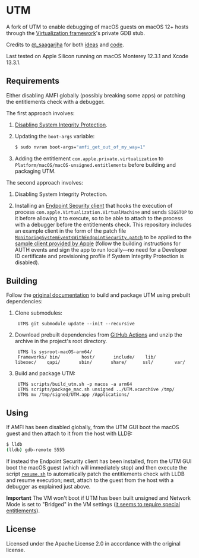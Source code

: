 # UTM

A fork of UTM to enable debugging of macOS guests on macOS 12+ hosts through the [Virtualization framework](https://developer.apple.com/documentation/virtualization)'s private GDB stub.

Credits to [@_saagarjha](https://twitter.com/_saagarjha) for both [ideas](https://twitter.com/_saagarjha/status/1411196869640822790) and [code](https://github.com/saagarjha/VirtualApple).

Last tested on Apple Silicon running on macOS Monterey 12.3.1 and Xcode 13.3.1.

## Requirements

Either disabling AMFI globally (possibly breaking some apps) or patching the entitlements check with a debugger.

The first approach involves:

1. [Disabling System Integrity Protection](https://developer.apple.com/documentation/security/disabling_and_enabling_system_integrity_protection).

1. Updating the `boot-args` variable:

    ```bash
    $ sudo nvram boot-args="amfi_get_out_of_my_way=1"
    ```

1. Adding the entitlement `com.apple.private.virtualization` to `Platform/macOS/macOS-unsigned.entitlements` before building and packaging UTM.

The second approach involves:

1. Disabling System Integrity Protection.

1. Installing an [Endpoint Security client](https://developer.apple.com/documentation/endpointsecurity) that hooks the execution of process `com.apple.Virtualization.VirtualMachine` and sends `SIGSTOP` to it before allowing it to execute, so to be able to attach to the process with a debugger before the entitlements check. This repository includes an example client in the form of the patch file [`MonitoringSystemEventsWithEndpointSecurity.patch`](MonitoringSystemEventsWithEndpointSecurity.patch) to be applied to the [sample client provided by Apple](https://developer.apple.com/documentation/endpointsecurity/monitoring_system_events_with_endpoint_security) (follow the building instructions for AUTH events and sign the app to run locally—no need for a Developer ID certificate and provisioning profile if System Integrity Protection is disabled).

## Building

Follow the [original documentation](Documentation/MacDevelopment.md) to build and package UTM using prebuilt dependencies:

1. Clone submodules:

        UTM$ git submodule update --init --recursive

1. Download prebuilt dependencies from [GitHub Actions](https://github.com/utmapp/UTM/actions?query=event%3Arelease+workflow%3ABuild) and unzip the archive in the project's root directory.

        UTM$ ls sysroot-macOS-arm64/
        Frameworks/ bin/        host/       include/    lib/        libexec/    qapi/       sbin/       share/      ssl/        var/

1. Build and package UTM:

        UTM$ scripts/build_utm.sh -p macos -a arm64
        UTM$ scripts/package_mac.sh unsigned ../UTM.xcarchive /tmp/
        UTM$ mv /tmp/signed/UTM.app /Applications/

## Using

If AMFI has been disabled globally, from the UTM GUI boot the macOS guest and then attach to it from the host with LLDB:

```bash
$ lldb
(lldb) gdb-remote 5555
```

If instead the Endpoint Security client has been installed, from the UTM GUI boot the macOS guest (which will immediately stop) and then execute the script [`resume.sh`](resume.sh) to automatically patch the entitlements check with LLDB and resume execution; next, attach to the guest from the host with a debugger as explained just above.

**Important** The VM won't boot if UTM has been built unsigned and Network Mode is set to "Bridged" in the VM settings ([it seems to require special entitlements](https://github.com/utmapp/UTM/issues/3959)).

## License

Licensed under the Apache License 2.0 in accordance with the original license.
